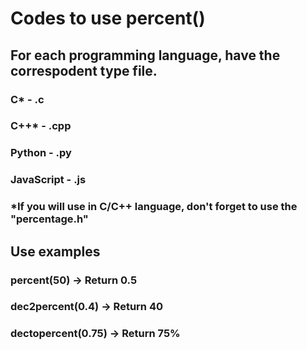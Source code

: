 # Codes to use percent()
## For each programming language, have the correspodent type file.
### C* - .c
### C++* - .cpp
### Python - .py
### JavaScript - .js
### *If you will use in C/C++ language, don't forget to use the "percentage.h"
## Use examples
### percent(50) -> Return 0.5
### dec2percent(0.4) -> Return 40
### dectopercent(0.75) -> Return 75%
